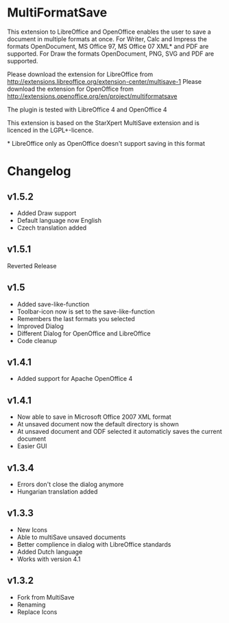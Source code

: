 # MultiFormatSave #

This extension to LibreOffice and OpenOffice enables the user to save a document in multiple formats at once. 
For Writer, Calc and Impress the formats OpenDocument, MS Office 97, MS Office 07 XML\* and PDF are supported.
For Draw the formats OpenDocument, PNG, SVG and PDF are supported.

Please download the extension for LibreOffice from http://extensions.libreoffice.org/extension-center/multisave-1
Please download the extension for OpenOffice from http://extensions.openoffice.org/en/project/multiformatsave

The plugin is tested with LibreOffice 4 and OpenOffice 4

This extension is based on the StarXpert MultiSave extension and is licenced in the LGPL+-licence.

\* LibreOffice only as OpenOffice doesn't support saving in this format

# Changelog #

## v1.5.2 ##
- Added Draw support
- Default language now English
- Czech translation added 

## v1.5.1 ##
Reverted Release

## v1.5 ##
- Added save-like-function
- Toolbar-icon now is set to the save-like-function
- Remembers the last formats you selected
- Improved Dialog
- Different Dialog for OpenOffice and LibreOffice
- Code cleanup

## v1.4.1 ##
- Added support for Apache OpenOffice 4

## v1.4.1 ##
- Now able to save in Microsoft Office 2007 XML format
- At unsaved document now the default directory is shown
- At unsaved document and ODF selected it automaticly saves the current document
- Easier GUI

## v1.3.4 ##
- Errors don't close the dialog anymore
- Hungarian translation added 

## v1.3.3 ##
- New Icons
- Able to multiSave unsaved documents
- Better complience in dialog with LibreOffice standards
- Added Dutch language
- Works with version 4.1 

## v1.3.2 ##
- Fork from MultiSave
- Renaming
- Replace Icons

